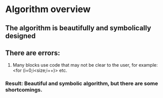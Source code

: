 # Algorithm overview

## The algorithm is beautifully and symbolically designed

## There are errors:

1. Many blocks use code that may not be clear to the user, for example: <for (i=0;i<size;i++)> etc.

### Result: Beautiful and symbolic algorithm, but there are some shortcomings.